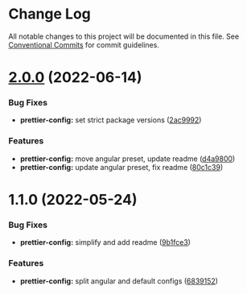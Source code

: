 # Change Log

All notable changes to this project will be documented in this file.
See [Conventional Commits](https://conventionalcommits.org) for commit guidelines.

# [2.0.0](https://github.com/evotor/evo-frontend-linters/compare/@evo/prettier-config@1.1.0...@evo/prettier-config@2.0.0) (2022-06-14)


### Bug Fixes

* **prettier-config:** set strict package versions ([2ac9992](https://github.com/evotor/evo-frontend-linters/commit/2ac9992af46a25cbe58db48b19de6a17b91bb916))


### Features

* **prettier-config:** move angular preset, update readme ([d4a9800](https://github.com/evotor/evo-frontend-linters/commit/d4a9800e7e1563a786fa5d16440275decc795fd1))
* **prettier-config:** update angular preset, fix readme ([80c1c39](https://github.com/evotor/evo-frontend-linters/commit/80c1c39c1650c4b7d8375eb5d80154c6c2334fcb))





# 1.1.0 (2022-05-24)

### Bug Fixes

* **prettier-config:** simplify and add
  readme ([9b1fce3](https://github.com/evotor/evo-frontend-linters/commit/9b1fce3a1116f532fab12b027f78ac66f115cbe9))

### Features

* **prettier-config:** split angular and default configs ([6839152](https://github.com/evotor/evo-frontend-linters/commit/6839152001211e63d8460c5538b996dbc3d6a668))
